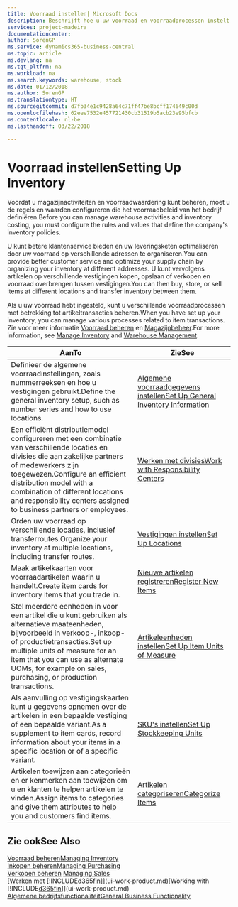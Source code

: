 ```yaml
---
title: Voorraad instellen| Microsoft Docs
description: Beschrijft hoe u uw voorraad en voorraadprocessen instelt, inclusief transferroutes en locaties, zoals magazijnen.
services: project-madeira
documentationcenter: 
author: SorenGP
ms.service: dynamics365-business-central
ms.topic: article
ms.devlang: na
ms.tgt_pltfrm: na
ms.workload: na
ms.search.keywords: warehouse, stock
ms.date: 01/12/2018
ms.author: SorenGP
ms.translationtype: HT
ms.sourcegitcommit: d7fb34e1c9428a64c71ff47be8bcff174649c00d
ms.openlocfilehash: 62eee7532e457721430cb31519b5acb23e95bfcb
ms.contentlocale: nl-be
ms.lasthandoff: 03/22/2018

---
```

# <a name="setting-up-inventory"></a><span data-ttu-id="3f49a-103">Voorraad instellen</span><span class="sxs-lookup"><span data-stu-id="3f49a-103">Setting Up Inventory</span></span>
<span data-ttu-id="3f49a-104">Voordat u magazijnactiviteiten en voorraadwaardering kunt beheren, moet u de regels en waarden configureren die het voorraadbeleid van het bedrijf definiëren.</span><span class="sxs-lookup"><span data-stu-id="3f49a-104">Before you can manage warehouse activities and inventory costing, you must configure the rules and values that define the company's inventory policies.</span></span>

<span data-ttu-id="3f49a-105">U kunt betere klantenservice bieden en uw leveringsketen optimaliseren door uw voorraad op verschillende adressen te organiseren.</span><span class="sxs-lookup"><span data-stu-id="3f49a-105">You can provide better customer service and optimize your supply chain by organizing your inventory at different addresses.</span></span> <span data-ttu-id="3f49a-106">U kunt vervolgens artikelen op verschillende vestigingen kopen, opslaan of verkopen en voorraad overbrengen tussen vestigingen.</span><span class="sxs-lookup"><span data-stu-id="3f49a-106">You can then buy, store, or sell items at different locations and transfer inventory between them.</span></span>

<span data-ttu-id="3f49a-107">Als u uw voorraad hebt ingesteld, kunt u verschillende voorraadprocessen met betrekking tot artikeltransacties beheren.</span><span class="sxs-lookup"><span data-stu-id="3f49a-107">When you have set up your inventory, you can manage various processes related to item transactions.</span></span> <span data-ttu-id="3f49a-108">Zie voor meer informatie [Voorraad beheren](inventory-manage-inventory.md) en [Magazijnbeheer](warehouse-manage-warehouse.md).</span><span class="sxs-lookup"><span data-stu-id="3f49a-108">For more information, see [Manage Inventory](inventory-manage-inventory.md) and [Warehouse Management](warehouse-manage-warehouse.md).</span></span>

| <span data-ttu-id="3f49a-109">Aan</span><span class="sxs-lookup"><span data-stu-id="3f49a-109">To</span></span> | <span data-ttu-id="3f49a-110">Zie</span><span class="sxs-lookup"><span data-stu-id="3f49a-110">See</span></span> |
| --- | --- |
| <span data-ttu-id="3f49a-111">Definieer de algemene voorraadinstellingen, zoals nummerreeksen en hoe u vestigingen gebruikt.</span><span class="sxs-lookup"><span data-stu-id="3f49a-111">Define the general inventory setup, such as number series and how to use locations.</span></span> |[<span data-ttu-id="3f49a-112">Algemene voorraadgegevens instellen</span><span class="sxs-lookup"><span data-stu-id="3f49a-112">Set Up General Inventory Information</span></span>](inventory-how-setup-general.md) |
|<span data-ttu-id="3f49a-113">Een efficiënt distributiemodel configureren met een combinatie van verschillende locaties en divisies die aan zakelijke partners of medewerkers zijn toegewezen.</span><span class="sxs-lookup"><span data-stu-id="3f49a-113">Configure an efficient distribution model with a combination of different locations and responsibility centers assigned to business partners or employees.</span></span>|[<span data-ttu-id="3f49a-114">Werken met divisies</span><span class="sxs-lookup"><span data-stu-id="3f49a-114">Work with Responsibility Centers</span></span>](inventory-responsibility-centers.md)|
| <span data-ttu-id="3f49a-115">Orden uw voorraad op verschillende locaties, inclusief transferroutes.</span><span class="sxs-lookup"><span data-stu-id="3f49a-115">Organize your inventory at multiple locations, including transfer routes.</span></span> |[<span data-ttu-id="3f49a-116">Vestigingen instellen</span><span class="sxs-lookup"><span data-stu-id="3f49a-116">Set Up Locations</span></span>](inventory-how-register-new-items.md) |
| <span data-ttu-id="3f49a-117">Maak artikelkaarten voor voorraadartikelen waarin u handelt.</span><span class="sxs-lookup"><span data-stu-id="3f49a-117">Create item cards for inventory items that you trade in.</span></span> |[<span data-ttu-id="3f49a-118">Nieuwe artikelen registreren</span><span class="sxs-lookup"><span data-stu-id="3f49a-118">Register New Items</span></span>](inventory-how-register-new-items.md) |
|<span data-ttu-id="3f49a-119">Stel meerdere eenheden in voor een artikel die u kunt gebruiken als alternatieve maateenheden, bijvoorbeeld in verkoop-, inkoop- of productietransacties.</span><span class="sxs-lookup"><span data-stu-id="3f49a-119">Set up multiple units of measure for an item that you can use as alternate UOMs, for example on sales, purchasing, or production transactions.</span></span>|[<span data-ttu-id="3f49a-120">Artikeleenheden instellen</span><span class="sxs-lookup"><span data-stu-id="3f49a-120">Set Up Item Units of Measure</span></span>](inventory-how-setup-units-of-measure.md)|
|<span data-ttu-id="3f49a-121">Als aanvulling op vestigingskaarten kunt u gegevens opnemen over de artikelen in een bepaalde vestiging of een bepaalde variant.</span><span class="sxs-lookup"><span data-stu-id="3f49a-121">As a supplement to item cards, record information about your items in a specific location or of a specific variant.</span></span>|[<span data-ttu-id="3f49a-122">SKU's instellen</span><span class="sxs-lookup"><span data-stu-id="3f49a-122">Set Up Stockkeeping Units</span></span>](inventory-how-to-set-up-stockkeeping-units.md)|
| <span data-ttu-id="3f49a-123">Artikelen toewijzen aan categorieën en er kenmerken aan toewijzen om u en klanten te helpen artikelen te vinden.</span><span class="sxs-lookup"><span data-stu-id="3f49a-123">Assign items to categories and give them attributes to help you and customers find items.</span></span> |[<span data-ttu-id="3f49a-124">Artikelen categoriseren</span><span class="sxs-lookup"><span data-stu-id="3f49a-124">Categorize Items</span></span>](inventory-how-categorize-items.md) |

## <a name="see-also"></a><span data-ttu-id="3f49a-125">Zie ook</span><span class="sxs-lookup"><span data-stu-id="3f49a-125">See Also</span></span>
[<span data-ttu-id="3f49a-126">Voorraad beheren</span><span class="sxs-lookup"><span data-stu-id="3f49a-126">Managing Inventory</span></span>](inventory-manage-inventory.md)  
[<span data-ttu-id="3f49a-127">Inkopen beheren</span><span class="sxs-lookup"><span data-stu-id="3f49a-127">Managing Purchasing</span></span>](purchasing-manage-purchasing.md)  
<span data-ttu-id="3f49a-128">[Verkopen beheren](sales-manage-sales.md)  </span><span class="sxs-lookup"><span data-stu-id="3f49a-128">[Managing Sales](sales-manage-sales.md)  </span></span>  
<span data-ttu-id="3f49a-129">[Werken met [!INCLUDE[d365fin](includes/d365fin_md.md)]](ui-work-product.md)</span><span class="sxs-lookup"><span data-stu-id="3f49a-129">[Working with [!INCLUDE[d365fin](includes/d365fin_md.md)]](ui-work-product.md)</span></span>  
[<span data-ttu-id="3f49a-130">Algemene bedrijfsfunctionaliteit</span><span class="sxs-lookup"><span data-stu-id="3f49a-130">General Business Functionality</span></span>](ui-across-business-areas.md)

